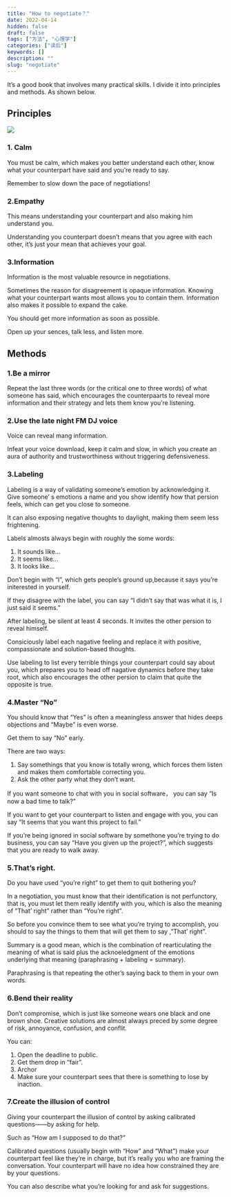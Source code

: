 ```yaml
---
title: "How to negotiate？"
date: 2022-04-14
hidden: false
draft: false
tags: ["方法", "心理学"]
categories: ["读后"]
keywords: []
description: ""
slug: "negotiate"
---
```


It’s a good book that involves many practical skills. I divide it into principles and methods. As shown below.
<!--more-->
## Principles

![](https://image.kaleidoeye.org/negotiate.jpg)

### 1. Calm

You must be calm, which makes you better understand each other, know what your counterpart have said and you’re ready to say.

Remember to slow down the pace of negotiations!

### 2.Empathy

This means understanding your counterpart and also making him understand you.

Understanding you counterpart doesn’t means that you agree with each other, it’s just your mean that achieves your goal.

### 3.Information

Information is the most valuable resource in negotiations.

Sometimes the reason for disagreement is opaque information. Knowing what your counterpart wants most allows you to contain them. Information also makes it possible to expand the cake.

You should get more information as soon as possible.

Open up your sences, talk less, and listen more.

## Methods

### 1.Be a mirror

Repeat the last three words (or the critical one to three words) of what someone has said, which encourages the counterpaarts to reveal more information and their strategy and lets them know you’re listening.

### 2.Use the late night FM DJ voice

Voice can reveal mang information.

Infeat your voice download, keep it calm and slow, in which you create an aura of authority and trustworthiness without triggering defensiveness.

### 3.Labeling

Labeling is a way of validating someone’s emotion by acknowledging it. Give someone’ s emotions a name and you show identify how that persion feels, which can get you close to someone.

It can also exposing negative thoughts to daylight, making them seem less frightening.

Labels almosts always begin with roughly the some words:

1.  It sounds like…
2.  It seems like…
3.  It looks like…

Don’t begin with “I”, which gets people’s ground up,because it says you’re initerested in yourself.

If they disagree with the label, you can say “I didn’t say that was what it is, I just said it seems.”

After labeling, be silent at least 4 seconds. It invites the other persion to reveal himself.

Consiciously label each nagative feeling and replace it with positive, compassionate and solution-based thoughts.

Use labeling to list every terrible things your counterpart could say about you, which prepares you to head off nagative dynamics before they take root, which also encourages the other persion to claim that quite the opposite is true.

### 4.Master “No”

You should know that “Yes” is often a meaningless answer that hides deeps objections and “Maybe” is even worse.

Get them to say “No” early.

There are two ways:

1.  Say somethings that you know is totally wrong, which forces them listen and makes them comfortable correcting you.
2.  Ask the other party what they don’t want.

If you want someone to chat with you in social software， you can say “Is now a bad time to talk?”

If you want to get your counterpart to listen and engage with you, you can say “It seems that you want this project to fail.”

If you’re being ignored in social software by somethone you’re trying to do business, you can say “Have you given up the project?”, which suggests that you are ready to walk away.

### 5.That’s right.

Do you have used “you’re right” to get them to quit bothering you?

In a negotiation, you must know that their identification is not perfunctory, that is, you must let them really identify with you, which is also the meaning of “That’ right” rather than “You’re right”.

So before you convince them to see what you’re trying to accomplish, you should to say the things to them that will get them to say ,”That’ right”.

Summary is a good mean, which is the combination of rearticulating the meaning of what is said plus the acknoeledgment of the emotions underlying that meaning (paraphrasing + labeling = summary).

Paraphrasing is that repeating the other’s saying back to them in your own words.

### 6.Bend their reality

Don’t compromise, which is just like someone wears one black and one brown shoe. Creative solutions are almost always preced by some degree of risk, annoyance, confusion, and conflit.

You can:

1.  Open the deadline to public.
2.  Get them drop in “fair”.
3.  Archor
4.  Make sure your counterpart sees that there is something to lose by inaction.

### 7.Create the illusion of control

Giving your counterpart the illusion of control by asking calibrated questions——by asking for help.

Such as “How am I supposed to do that?”

Calibrated questions (usually begin with “How” and “What”) make your counterpart feel like they’re in charge, but it’s really you who are framing the conversation. Your counterpart will have no idea how constrained they are by your questions.

You can also describe what you’re looking for and ask for suggestions.